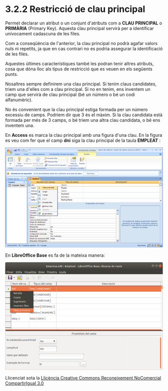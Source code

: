 # 3.2.2 Restricció de clau principal

Permet declarar un atribut o un conjunt d'atributs com a **CLAU PRINCIPAL** o
**PRIMÀRIA** (Primary Key). Aquesta clau principal servirà per a identificar
unívocament cadascuna de les files.

Com a conseqüència de l'anterior, la clau principal no podrà agafar valors
nuls ni repetits, ja que en cas contrari no es podria assegurar la
identificació de les files.

Aquestes últimes característiques també les podran tenir altres atributs, cosa
que dóna lloc als tipus de restricció que es veuen en els següents punts.

Nosaltres sempre definirem una clau principal. Si tenim claus candidates,
triem una d'elles com a clau principal. Si no en tenim, ens inventem un camp
que servirà de clau principal (bé un número o bé un codi alfanumèric).

No és convenient que la clau principal estiga formada per un número excessiu
de camps. Podríem dir que 3 és el màxim. Si la clau candidata està formada per
més de 3 camps, o bé triem una altra clau candidata, o bé ens inventem una.

En **Access** es marca la clau principal amb una figura d'una clau. En la
figura es veu com fer que el camp **dni** siga la clau principal de la taula
**EMPLEAT** :

![](T3_3_2_2.png)

En **LibreOffice Base** es fa de la mateixa manera:

![](T03_3_2_2_2.png)



Llicenciat sota la  [Llicència Creative Commons Reconeixement NoComercial
CompartirIgual 3.0](http://creativecommons.org/licenses/by-nc-sa/3.0/)

